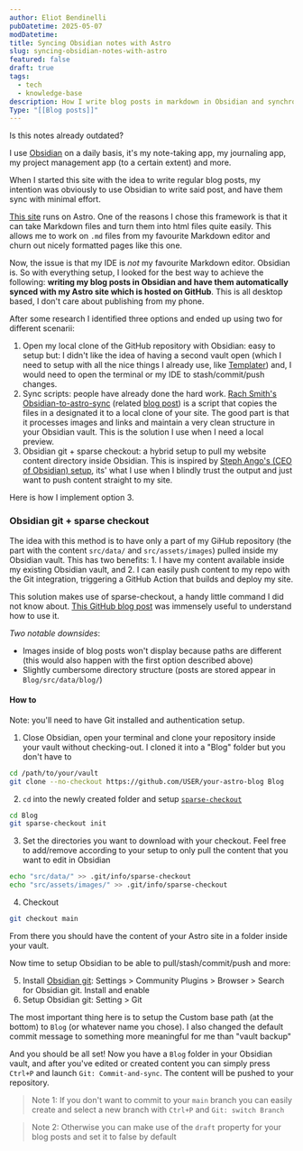 ```yaml
---
author: Eliot Bendinelli
pubDatetime: 2025-05-07
modDatetime: 
title: Syncing Obsidian notes with Astro
slug: syncing-obsidian-notes-with-astro
featured: false
draft: true
tags:
  - tech
  - knowledge-base
description: How I write blog posts in markdown in Obsidian and synchronise them with my Astro site
Type: "[[Blog posts]]"
---
```


Is this notes already outdated?

I use [Obsidian](obsidian.md) on a daily basis, it's my note-taking app, my journaling app, my project management app (to a certain extent) and more. 

When I started this site with the idea to write regular blog posts, my intention was obviously to use Obsidian to write said post, and have them sync with minimal effort.

[This site](/projects/) runs on Astro. One of the reasons I chose this framework is that it can take Markdown files and turn them into html files quite easily. This allows me to work on `.md` files from my favourite Markdown editor and churn out nicely formatted pages like this one.

Now, the issue is that my IDE is *not* my favourite Markdown editor. Obsidian is. So with everything setup, I looked for the best way to achieve the following: **writing my blog posts in Obsidian and have them automatically synced with my Astro site which is hosted on GitHub**. This is all desktop based, I don't care about publishing from my phone.

After some research I identified three options and ended up using two for different scenarii: 

1. Open my local clone of the GitHub repository with Obsidian: easy to setup but: I didn't like the idea of having a second vault open (which I need to setup with all the nice things I already use, like [Templater](https://github.com/SilentVoid13/Templater)) and, I would need to open the terminal or my IDE to stash/commit/push changes.
2. Sync scripts: people have already done the hard work. [Rach Smith's Obsidian-to-astro-sync](https://github.com/rachsmithcodes/obsidian-to-astro-sync/tree/main?tab=readme-ov-file) (related [blog post](https://rachsmith.com/automating-obsidian-to-astro/)) is a script that copies the files in a designated it to a local clone of your site. The good part is that it processes images and links and maintain a very clean structure in your Obsidian vault. This is the solution I use when I need a local preview.
3. Obsidian git + sparse checkout: a hybrid setup to pull my website content directory inside Obsidian. This is inspired by [Steph Ango's (CEO of Obsidian) setup](https://stephango.com/vault), its' what I use when I blindly trust the output and just want to push content straight to my site.

Here is how I implement option 3.
### Obsidian git + sparse checkout 

The idea with this method is to have only a part of my GiHub repository (the part with the content `src/data/` and `src/assets/images`) pulled inside my Obsidian vault. This has two benefits: 1. I have my content available inside my existing Obsidian vault, and 2. I can easily push content to my repo with the Git integration, triggering a GitHub Action that builds and deploy my site.

This solution makes use of sparse-checkout, a handy little command I did not know about. [This GitHub blog post](https://github.blog/open-source/git/bring-your-monorepo-down-to-size-with-sparse-checkout/) was immensely useful to understand how to use it.

*Two notable downsides*:
- Images inside of blog posts won't display because paths are different (this would also happen with the first option described above)
- Slightly cumbersome directory structure (posts are stored appear in `Blog/src/data/blog/`)

#### How to

Note: you'll need to have Git installed and authentication setup.

1. Close Obsidian, open your terminal and clone your repository inside your vault without checking-out. I cloned it into a "Blog" folder but you don't have to

```sh
cd /path/to/your/vault
git clone --no-checkout https://github.com/USER/your-astro-blog Blog
```

2. `cd` into the newly created folder and setup [`sparse-checkout`](https://git-scm.com/docs/git-sparse-checkout)

```sh
cd Blog
git sparse-checkout init
```

3. Set the directories you want to download with your checkout. Feel free to add/remove according to your setup to only pull the content that you want to edit in Obsidian

```sh
echo "src/data/" >> .git/info/sparse-checkout
echo "src/assets/images/" >> .git/info/sparse-checkout
```

4. Checkout 

```sh
git checkout main
```

From there you should have the content of your Astro site in a folder inside your vault. 

Now time to setup Obsidian to be able to pull/stash/commit/push and more:

5. Install [Obsidian git](https://github.com/Vinzent03/obsidian-git): Settings > Community Plugins > Browser > Search for Obsidian git. Install and enable
6. Setup Obsidian git: Setting > Git

The most important thing here is to setup the Custom base path (at the bottom) to `Blog` (or whatever name you chose). I also changed the default commit message to something more meaningful for me than "vault backup"

And you should be all set! Now you have a `Blog` folder in your Obsidian vault, and after you've edited or created content you can simply press `Ctrl+P` and launch `Git: Commit-and-sync`. The content will be pushed to your repository.

> Note 1: If you don't want to commit to your `main` branch you can easily create and select a new branch with `Ctrl+P` and `Git: switch Branch` 
 
> Note 2: Otherwise you can make use of the `draft` property for your blog posts and set it to false by default